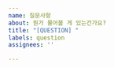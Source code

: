```yaml
---
name: 질문사항
about: 뭔가 물어볼 게 있는건가요?
title: "[QUESTION] "
labels: question
assignees: ''

---
```


<!--
Issues는 문제 트래킹을 위해서 사용되는 페이지입니다.
Issues에 올라갈 질문인지 다시 한번 곰곰히 생각해보시고,

이거는 **반드시** Issues에 올라가야 하는 질문사항이다! 하는 경우에만 올려주세요.

이외의 경우에는 Discussions 탭을 이용해주세요.
-->
